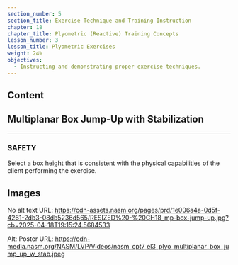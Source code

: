 ```yaml
---
section_number: 5
section_title: Exercise Technique and Training Instruction
chapter: 18
chapter_title: Plyometric (Reactive) Training Concepts
lesson_number: 3
lesson_title: Plyometric Exercises
weight: 24%
objectives:
  - Instructing and demonstrating proper exercise techniques.
---
```


## Content
## Multiplanar Box Jump-Up with Stabilization

---

### SAFETY

Select a box height that is consistent with the physical capabilities of the client performing the exercise.

## Images

No alt text
URL: https://cdn-assets.nasm.org/pages/prd/1e006a4a-0d5f-4261-2db3-08db5236d565/RESIZED%20-%20CH18_mp-box-jump-up.jpg?cb=2025-04-18T19:15:24.5684533

Alt: Poster
URL: https://cdn-media.nasm.org/NASM/LVP/Videos/nasm_cpt7_el3_plyo_multiplanar_box_jump_up_w_stab.jpeg